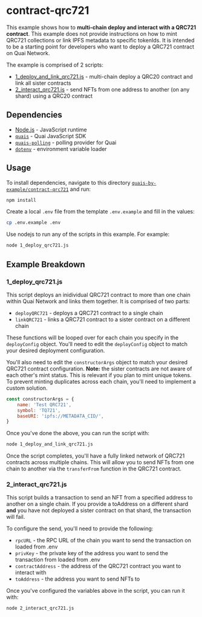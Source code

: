 # contract-qrc721

This example shows how to **multi-chain deploy and interact with a QRC721 contract**. This example does not provide instructions on how to mint QRC721 collections or link IPFS metadata to specific tokenIds. It is intended to be a starting point for developers who want to deploy a QRC721 contract on Quai Network.

The example is comprised of 2 scripts:

- [1_deploy_and_link_qrc721.js](./1_deploy_and_link_qrc721.js) - multi-chain deploy a QRC20 contract and link all sister contracts
- [2_interact_qrc721.js](./2_interact_qrc20.js) - send NFTs from one address to another (on any shard) using a QRC20 contract

## Dependencies

- [Node.js](https://nodejs.org/en/) - JavaScript runtime
- [`quais`](https://www.npmjs.com/package/quais) - Quai JavaScript SDK
- [`quais-polling`](https://www.npmjs.com/package/quais-polling) - polling provider for Quai
- [`dotenv`](https://www.npmjs.com/package/dotenv) - environment variable loader

## Usage

To install dependencies, navigate to this directory [`quais-by-example/contract-qrc721`](../contract-qrc721/) and run:

```bash
npm install
```

Create a local `.env` file from the template `.env.example` and fill in the values:

```bash
cp .env.example .env
```

Use nodejs to run any of the scripts in this example. For example:

```bash
node 1_deploy_qrc721.js
```

## Example Breakdown

### 1_deploy_qrc721.js

This script deploys an inidividual QRC721 contract to more than one chain within Quai Network and links them together. It is comprised of two parts:

- `deployQRC721` - deploys a QRC721 contract to a single chain
- `linkQRC721` - links a QRC721 contract to a sister contract on a different chain

These functions will be looped over for each chain you specify in the `deployConfig` object. You'll need to edit the `deployConfig` object to match your desired deployment configuration.

You'll also need to edit the `constructorArgs` object to match your desired QRC721 contract configuration. **Note:** the sister contracts are not aware of each other's mint status. This is relevant if you plan to mint unique tokens. To prevent minting duplicates across each chain, you'll need to implement a custom solution.

```js
const constructorArgs = {
	name: 'Test QRC721',
	symbol: 'TQ721',
	baseURI: 'ipfs://METADATA_CID/',
}
```

Once you've done the above, you can run the script with:

```bash
node 1_deploy_and_link_qrc721.js
```

Once the script completes, you'll have a fully linked network of QRC721 contracts across multiple chains. This will allow you to send NFTs from one chain to another via the `transferFrom` function in the QRC721 contract.

### 2_interact_qrc721.js

This script builds a transaction to send an NFT  from a specified address to another on a single chain. If you provide a toAddress on a different shard **and** you have not deployed a sister contract on that shard, the transaction will fail.

To configure the send, you'll need to provide the following:

- `rpcURL` - the RPC URL of the chain you want to send the transaction on loaded from .env
- `privKey` - the private key of the address you want to send the transaction from loaded from .env
- `contractAddress` - the address of the QRC721 contract you want to interact with
- `toAddress` - the address you want to send NFTs to

Once you've configured the variables above in the script, you can run it with:

```bash
node 2_interact_qrc721.js
```
